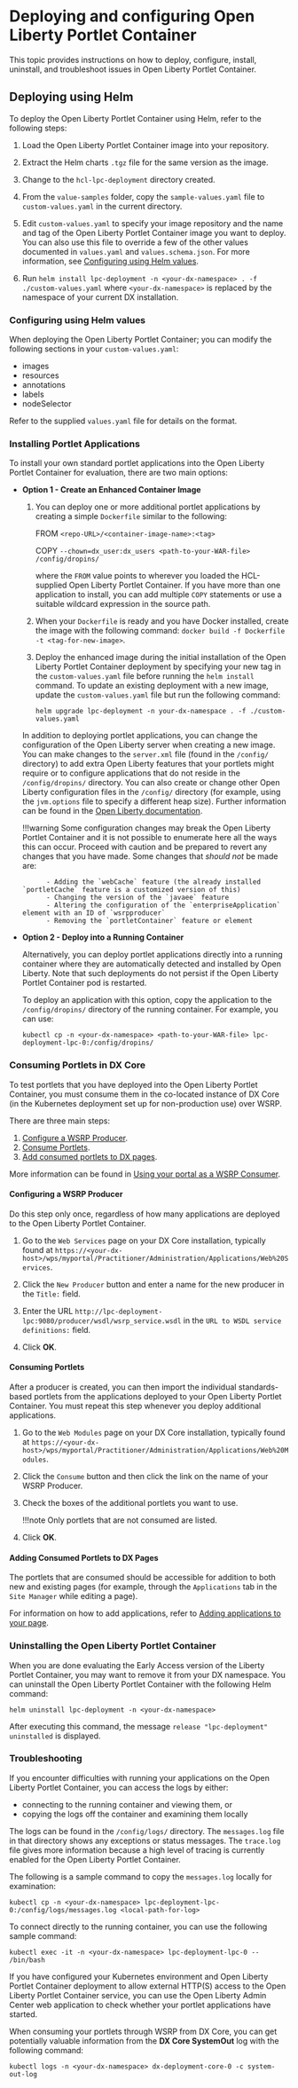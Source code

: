 # Deploying and configuring Open Liberty Portlet Container

This topic provides instructions on how to deploy, configure, install, uninstall, and troubleshoot issues in Open Liberty Portlet Container. 

## Deploying using Helm

To deploy the Open Liberty Portlet Container using Helm, refer to the following steps:

1. Load the Open Liberty Portlet Container image into your repository. 

2. Extract the Helm charts `.tgz` file for the same version as the image.

3. Change to the `hcl-lpc-deployment` directory created.

4. From the `value-samples` folder, copy the `sample-values.yaml` file to `custom-values.yaml` in the current directory.

5. Edit `custom-values.yaml` to specify your image repository and the name and tag of the Open Liberty Portlet Container image you want to deploy. You can also use this file to override a few of the other values documented in `values.yaml` and `values.schema.json`. For more information, see [Configuring using Helm values](#configuring-using-helm-values).

6. Run `helm install lpc-deployment -n <your-dx-namespace> . -f ./custom-values.yaml` where `<your-dx-namespace>` is replaced by the namespace of your current DX installation.

### Configuring using Helm values

When deploying the Open Liberty Portlet Container; you can modify the following sections in your `custom-values.yaml`:

- images
- resources
- annotations
- labels
- nodeSelector

Refer to the supplied `values.yaml` file for details on the format.

### Installing Portlet Applications

To install your own standard portlet applications into the Open Liberty Portlet Container for evaluation, there are two main options:

- **Option 1 - Create an Enhanced Container Image**

    1. You can deploy one or more additional portlet applications by creating a simple `Dockerfile` similar to the following:

        FROM `<repo-URL>/<container-image-name>:<tag>`

        COPY `--chown=dx_user:dx_users <path-to-your-WAR-file> /config/dropins/`

        where the `FROM` value points to wherever you loaded the HCL-supplied Open Liberty Portlet Container. If you have more than one application to install, you can add multiple `COPY` statements or use a suitable wildcard expression in the source path.

    2. When your `Dockerfile` is ready and you have Docker installed, create the image with the following command: `docker build -f Dockerfile -t <tag-for-new-image>`.

    3. Deploy the enhanced image during the initial installation of the Open Liberty Portlet Container deployment by specifying your new tag in the `custom-values.yaml` file before running the `helm install` command. To update an existing deployment with a new image, update the `custom-values.yaml` file but run the following command:

        `helm upgrade lpc-deployment -n your-dx-namespace . -f ./custom-values.yaml`

    In addition to deploying portlet applications, you can change the configuration of the Open Liberty server when creating a new image. You can make changes to the `server.xml` file (found in the `/config/` directory) to add extra Open Liberty features that your portlets might require or to configure applications that do not reside in the `/config/dropins/` directory. You can also create or change other Open Liberty configuration files in the `/config/` directory (for example, using the `jvm.options` file to specify a different heap size). Further information can be found in the [Open Liberty documentation](https://openliberty.io/docs/22.0.0.6/reference/config/server-configuration-overview.html).

    !!!warning
        Some configuration changes may break the Open Liberty Portlet Container and it is not possible to enumerate here all the ways this can occur. Proceed with caution and be prepared to revert any changes that you have made. Some changes that *should not* be made are:

            - Adding the `webCache` feature (the already installed `portletCache` feature is a customized version of this)
            - Changing the version of the `javaee` feature
            - Altering the configuration of the `enterpriseApplication` element with an ID of `wsrpproducer`
            - Removing the `portletContainer` feature or element

- **Option 2 - Deploy into a Running Container**

    Alternatively, you can deploy portlet applications directly into a running container where they are automatically detected and installed by Open Liberty. Note that such deployments do not persist if the Open Liberty Portlet Container pod is restarted.

    To deploy an application with this option, copy the application to the `/config/dropins/` directory of the running container. For example, you can use:
    
    `kubectl cp -n <your-dx-namespace> <path-to-your-WAR-file> lpc-deployment-lpc-0:/config/dropins/`
    
### Consuming Portlets in DX Core

To test portlets that you have deployed into the Open Liberty Portlet Container, you must consume them in the co-located instance of DX Core (in the Kubernetes deployment set up for non-production use) over WSRP. 

There are three main steps:

1. [Configure a WSRP Producer](#configuring-a-wsrp-producer).
2. [Consume Portlets](#consuming-portlets).
3. [Add consumed portlets to DX pages](#adding-consumed-portlets-to-dx-pages).

More information can be found in [Using your portal as a WSRP Consumer](../extend_dx/development_tools/wsrp/portal_wsrp_consumer/index.md).

#### Configuring a WSRP Producer

Do this step only once, regardless of how many applications are deployed to the Open Liberty Portlet Container. 

1. Go to the `Web Services` page on your DX Core installation, typically found at `https://<your-dx-host>/wps/myportal/Practitioner/Administration/Applications/Web%20Services`. 

2. Click the `New Producer` button and enter a name for the new producer in the `Title:` field.

3. Enter the URL `http://lpc-deployment-lpc:9080/producer/wsdl/wsrp_service.wsdl` in the `URL to WSDL service definitions:` field. 

4. Click **OK**.

#### Consuming Portlets

After a producer is created, you can then import the individual standards-based portlets from the applications deployed to your Open Liberty Portlet Container. You must repeat this step whenever you deploy additional applications.

1. Go to the `Web Modules` page on your DX Core installation, typically found at `https://<your-dx-host>/wps/myportal/Practitioner/Administration/Applications/Web%20Modules`. 

2. Click the `Consume` button and then click the link on the name of your WSRP Producer. 

3. Check the boxes of the additional portlets you want to use.

    !!!note
        Only portlets that are not consumed are listed.

4. Click **OK**.

#### Adding Consumed Portlets to DX Pages

The portlets that are consumed should be accessible for addition to both new and existing pages (for example, through the `Applications` tab in the `Site Manager` while editing a page). 

For information on how to add applications, refer to [Adding applications to your page](../build_sites/create_sites/adding_pages_content_more/toolbar_add_app.md).

### Uninstalling the Open Liberty Portlet Container

When you are done evaluating the Early Access version of the Liberty Portlet Container, you may want to remove it from your DX namespace. You can uninstall the Open Liberty Portlet Container with the following Helm command:

``helm uninstall lpc-deployment -n <your-dx-namespace>``

After executing this command, the message `release "lpc-deployment" uninstalled` is displayed.

### Troubleshooting

If you encounter difficulties with running your applications on the Open Liberty Portlet Container, you can access the logs by either:

- connecting to the running container and viewing them, or
- copying the logs off the container and examining them locally

The logs can be found in the `/config/logs/` directory. The `messages.log` file in that directory shows any exceptions or status messages.  The `trace.log` file gives more information because a high level of tracing is currently enabled for the Open Liberty Portlet Container.

The following is a sample command to copy the `messages.log` locally for examination:

`kubectl cp -n <your-dx-namespace> lpc-deployment-lpc-0:/config/logs/messages.log <local-path-for-log>`

To connect directly to the running container, you can use the following sample command:

`kubectl exec -it -n <your-dx-namespace> lpc-deployment-lpc-0 -- /bin/bash`

If you have configured your Kubernetes environment and Open Liberty Portlet Container deployment to allow external HTTP(S) access to the Open Liberty Portlet Container service, you can use the Open Liberty Admin Center web application to check whether your portlet applications have started.

When consuming your portlets through WSRP from DX Core, you can get potentially valuable information from the **DX Core SystemOut** log with the following command:

`kubectl logs -n <your-dx-namespace> dx-deployment-core-0 -c system-out-log`
